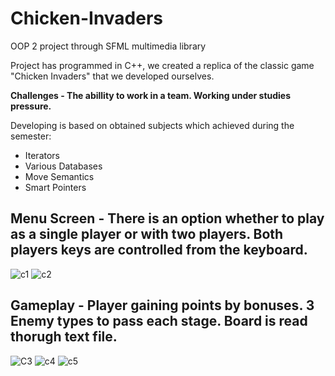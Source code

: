 # Chicken-Invaders
OOP 2 project through SFML multimedia library

Project has programmed in C++, we created a replica of the classic game "Chicken Invaders" that we developed ourselves.

**Challenges - The abillity to work in a team. Working under studies pressure.**

Developing is based on obtained subjects which achieved during the semester:
- Iterators
- Various Databases
- Move Semantics
- Smart Pointers

## Menu Screen - There is an option whether to play as a single player or with two players. Both players keys are controlled from the keyboard.

![c1](https://user-images.githubusercontent.com/72853162/108995754-39205100-76a6-11eb-971e-7d2f3a9acbcc.JPG)
![c2](https://user-images.githubusercontent.com/72853162/108995761-3aea1480-76a6-11eb-9c0b-be5ae0e12289.JPG)

## Gameplay - Player gaining points by bonuses. 3 Enemy types to pass each stage. Board is read thorugh text file.

![C3](https://user-images.githubusercontent.com/72853162/108996049-9916f780-76a6-11eb-9759-d532aba3bbd1.JPG)
![c4](https://user-images.githubusercontent.com/72853162/108996054-99af8e00-76a6-11eb-9a4e-5f2534248704.JPG)
![c5](https://user-images.githubusercontent.com/72853162/108996056-9a482480-76a6-11eb-88ec-99e7dd1d0d0a.JPG)
